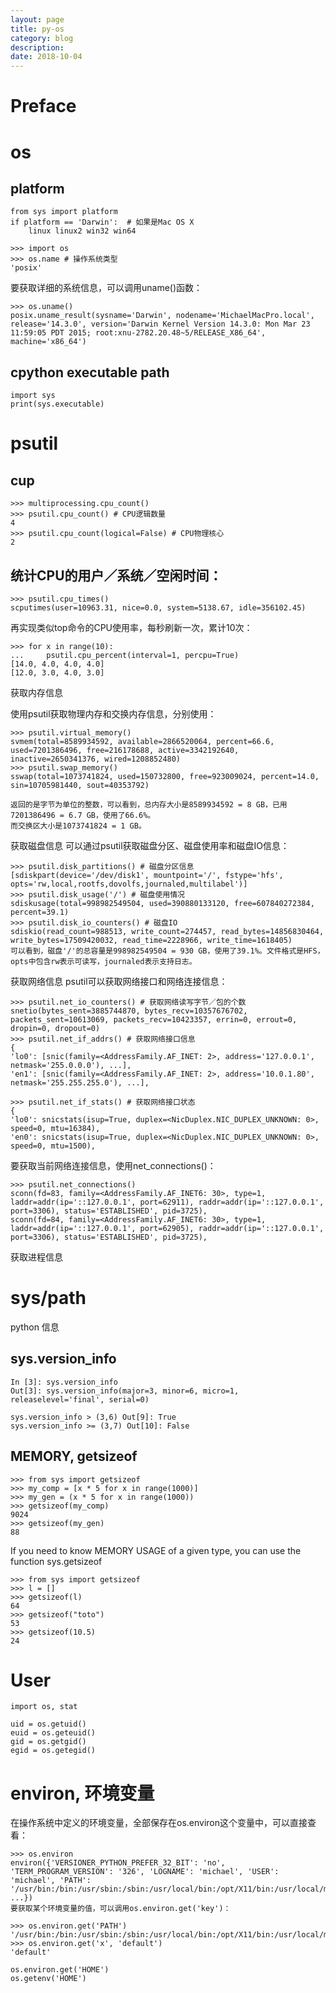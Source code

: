 ```yaml
---
layout: page
title: py-os
category: blog
description: 
date: 2018-10-04
---
```

# Preface

# os 
## platform

    from sys import platform
	if platform == 'Darwin':  # 如果是Mac OS X
        linux linux2 win32 win64

	>>> import os
	>>> os.name # 操作系统类型
	'posix'

要获取详细的系统信息，可以调用uname()函数：

	>>> os.uname()
	posix.uname_result(sysname='Darwin', nodename='MichaelMacPro.local', release='14.3.0', version='Darwin Kernel Version 14.3.0: Mon Mar 23 11:59:05 PDT 2015; root:xnu-2782.20.48~5/RELEASE_X86_64', machine='x86_64')

## cpython executable path
```
import sys
print(sys.executable)
```

# psutil

## cup

	>>> multiprocessing.cpu_count()
    >>> psutil.cpu_count() # CPU逻辑数量
    4
    >>> psutil.cpu_count(logical=False) # CPU物理核心
    2

## 统计CPU的用户／系统／空闲时间：

    >>> psutil.cpu_times()
    scputimes(user=10963.31, nice=0.0, system=5138.67, idle=356102.45)

再实现类似top命令的CPU使用率，每秒刷新一次，累计10次：

    >>> for x in range(10):
    ...     psutil.cpu_percent(interval=1, percpu=True)
    [14.0, 4.0, 4.0, 4.0]
    [12.0, 3.0, 4.0, 3.0]

获取内存信息

使用psutil获取物理内存和交换内存信息，分别使用：

    >>> psutil.virtual_memory()
    svmem(total=8589934592, available=2866520064, percent=66.6, used=7201386496, free=216178688, active=3342192640, inactive=2650341376, wired=1208852480)
    >>> psutil.swap_memory()
    sswap(total=1073741824, used=150732800, free=923009024, percent=14.0, sin=10705981440, sout=40353792)

    返回的是字节为单位的整数，可以看到，总内存大小是8589934592 = 8 GB，已用7201386496 = 6.7 GB，使用了66.6%。
    而交换区大小是1073741824 = 1 GB。

获取磁盘信息
可以通过psutil获取磁盘分区、磁盘使用率和磁盘IO信息：

    >>> psutil.disk_partitions() # 磁盘分区信息
    [sdiskpart(device='/dev/disk1', mountpoint='/', fstype='hfs', opts='rw,local,rootfs,dovolfs,journaled,multilabel')]
    >>> psutil.disk_usage('/') # 磁盘使用情况
    sdiskusage(total=998982549504, used=390880133120, free=607840272384, percent=39.1)
    >>> psutil.disk_io_counters() # 磁盘IO
    sdiskio(read_count=988513, write_count=274457, read_bytes=14856830464, write_bytes=17509420032, read_time=2228966, write_time=1618405)
    可以看到，磁盘'/'的总容量是998982549504 = 930 GB，使用了39.1%。文件格式是HFS，opts中包含rw表示可读写，journaled表示支持日志。

获取网络信息
psutil可以获取网络接口和网络连接信息：

    >>> psutil.net_io_counters() # 获取网络读写字节／包的个数
    snetio(bytes_sent=3885744870, bytes_recv=10357676702, packets_sent=10613069, packets_recv=10423357, errin=0, errout=0, dropin=0, dropout=0)
    >>> psutil.net_if_addrs() # 获取网络接口信息
    {
    'lo0': [snic(family=<AddressFamily.AF_INET: 2>, address='127.0.0.1', netmask='255.0.0.0'), ...],
    'en1': [snic(family=<AddressFamily.AF_INET: 2>, address='10.0.1.80', netmask='255.255.255.0'), ...],

    >>> psutil.net_if_stats() # 获取网络接口状态
    {
    'lo0': snicstats(isup=True, duplex=<NicDuplex.NIC_DUPLEX_UNKNOWN: 0>, speed=0, mtu=16384),
    'en0': snicstats(isup=True, duplex=<NicDuplex.NIC_DUPLEX_UNKNOWN: 0>, speed=0, mtu=1500),

要获取当前网络连接信息，使用net_connections()：

    >>> psutil.net_connections()
    sconn(fd=83, family=<AddressFamily.AF_INET6: 30>, type=1, laddr=addr(ip='::127.0.0.1', port=62911), raddr=addr(ip='::127.0.0.1', port=3306), status='ESTABLISHED', pid=3725),
    sconn(fd=84, family=<AddressFamily.AF_INET6: 30>, type=1, laddr=addr(ip='::127.0.0.1', port=62905), raddr=addr(ip='::127.0.0.1', port=3306), status='ESTABLISHED', pid=3725),
获取进程信息

# sys/path
python 信息

## sys.version_info

    In [3]: sys.version_info
    Out[3]: sys.version_info(major=3, minor=6, micro=1, releaselevel='final', serial=0)

    sys.version_info > (3,6) Out[9]: True
    sys.version_info >= (3,7) Out[10]: False

## MEMORY, getsizeof

    >>> from sys import getsizeof
    >>> my_comp = [x * 5 for x in range(1000)]
    >>> my_gen = (x * 5 for x in range(1000))
    >>> getsizeof(my_comp)
    9024  
    >>> getsizeof(my_gen)
    88

If you need to know MEMORY USAGE of a given type, you can use the function sys.getsizeof

	>>> from sys import getsizeof
	>>> l = []
	>>> getsizeof(l)
	64
	>>> getsizeof("toto")
	53
	>>> getsizeof(10.5)
	24

# User

	import os, stat

    uid = os.getuid()
    euid = os.geteuid()
    gid = os.getgid()
    egid = os.getegid()

# environ, 环境变量
在操作系统中定义的环境变量，全部保存在os.environ这个变量中，可以直接查看：

	>>> os.environ
	environ({'VERSIONER_PYTHON_PREFER_32_BIT': 'no', 'TERM_PROGRAM_VERSION': '326', 'LOGNAME': 'michael', 'USER': 'michael', 'PATH': '/usr/bin:/bin:/usr/sbin:/sbin:/usr/local/bin:/opt/X11/bin:/usr/local/mysql/bin', ...})
	要获取某个环境变量的值，可以调用os.environ.get('key')：

	>>> os.environ.get('PATH')
	'/usr/bin:/bin:/usr/sbin:/sbin:/usr/local/bin:/opt/X11/bin:/usr/local/mysql/bin'
	>>> os.environ.get('x', 'default')
	'default'

	os.environ.get('HOME')
	os.getenv('HOME')

